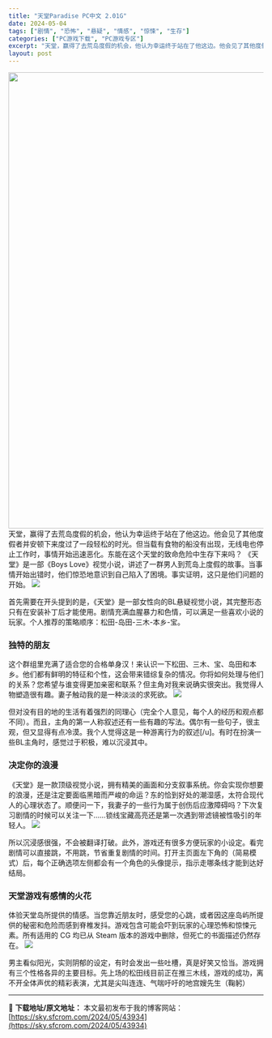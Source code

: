 ```yaml
---
title: "天堂Paradise PC中文 2.01G"
date: 2024-05-04
tags: ["剧情", "恐怖", "悬疑", "情感", "惊悚", "生存"]
categories: ["PC游戏下载", "PC游戏专区"]
excerpt: "天堂，赢得了去荒岛度假的机会，他认为幸运终于站在了他这边。他会见了其他度假者并安顿下来度过了一段轻松的时光。但当载有食物的船没有出现，无线电也停止工作时，事情开始迅速恶化。东能在这个天堂的致命危险中生存下来吗？ 《天堂》是一部《Boys Love》视觉小说，讲述了一群男人到荒岛上度假的故事。当事情开&hellip;"
layout: post
---
```


<img class="aligncenter size-full wp-image-43935" src="https://sky.sfcrom.com/wp-content/uploads/2024/05/2024050409520336.webp" alt="" width="600" height="900" />
天堂，赢得了去荒岛度假的机会，他认为幸运终于站在了他这边。他会见了其他度假者并安顿下来度过了一段轻松的时光。但当载有食物的船没有出现，无线电也停止工作时，事情开始迅速恶化。东能在这个天堂的致命危险中生存下来吗？ 《天堂》是一部《Boys Love》视觉小说，讲述了一群男人到荒岛上度假的故事。当事情开始出错时，他们惊恐地意识到自己陷入了困境。事实证明，这只是他们问题的开始。

<img src="https://sky.sfcrom.com/wp-content/uploads/2024/05/20240504175432-aa9ba.jpeg" />

首先需要在开头提到的是，《天堂》是一部女性向的BL悬疑视觉小说，其完整形态只有在安装补丁后才能使用。剧情充满血腥暴力和色情，可以满足一些喜欢小说的玩家。个人推荐的策略顺序：松田-岛田-三木-本乡-宝。
<h3>独特的朋友</h3>
这个群组里充满了适合您的合格单身汉！来认识一下松田、三木、宝、岛田和本乡。他们都有鲜明的特征和个性，这会带来错综复杂的情况。你将如何处理与他们的关系？您希望与谁变得更加亲密和联系？但主角对我来说确实很突出。我觉得人物塑造很有趣。妻子触动我的是一种淡淡的求死欲。

<img src="https://sky.sfcrom.com/wp-content/uploads/2024/05/20240504175436-91d30.jpeg" />

但对没有目的地的生活有着强烈的同理心（完全个人意见，每个人的经历和观点都不同）。而且，主角的第一人称叙述还有一些有趣的写法。偶尔有一些句子，很主观，但又显得有点冷漠。我个人觉得这是一种游离行为的叙述[/u]。有时在扮演一些BL主角时，感觉过于积极，难以沉浸其中。
<h3>决定你的浪漫</h3>
《天堂》是一款顶级视觉小说，拥有精美的画面和分支叙事系统。你会实现你想要的浪漫，还是注定要面临黑暗而严峻的命运？东的恰到好处的潮湿感，太符合现代人的心理状态了。顺便问一下，我妻子的一些行为属于创伤后应激障碍吗？下次复习剧情的时候可以关注一下……锁线宝藏高亮还是第一次遇到带滤镜被性吸引的年轻人。

<img src="https://sky.sfcrom.com/wp-content/uploads/2024/05/20240504175439-d36e4.jpeg" />

所以沉浸感很强，不会被翻译打破。此外，游戏还有很多方便玩家的小设定。看完剧情可以直接跳，不用跳，节省重复剧情的时间。打开主页面左下角的（简易模式）后，每个正确选项左侧都会有一个角色的头像提示，指示走哪条线才能到达好结局。
<h3>天堂游戏有感情的火花</h3>
体验天堂岛所提供的情感。当您靠近朋友时，感受您的心跳，或者因这座岛屿所提供的秘密和危险而感到脊椎发抖。游戏包含可能会吓到玩家的心理恐怖和惊悚元素。所有适用的 CG 均已从 Steam 版本的游戏中删除，但死亡的书面描述仍然存在。

<img src="https://sky.sfcrom.com/wp-content/uploads/2024/05/20240504175440-a053a.jpeg" />

男主看似阳光，实则阴郁的设定，有时会发出一些吐槽，真是好笑又恰当。游戏拥有三个性格各异的主要目标。先上场的松田线目前正在推三木线，游戏的成功，离不开全体声优的精彩表演，尤其是尖叫连连、气喘吁吁的地宫嫂先生（鞠躬）

---
📖 **下载地址/原文地址：** 本文最初发布于我的博客网站：[https://sky.sfcrom.com/2024/05/43934](https://sky.sfcrom.com/2024/05/43934)
